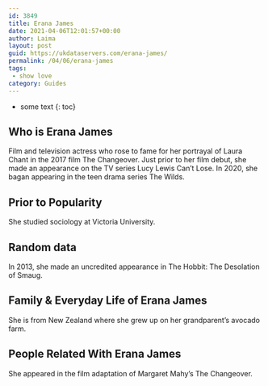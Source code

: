 ```yaml
---
id: 3849
title: Erana James
date: 2021-04-06T12:01:57+00:00
author: Laima
layout: post
guid: https://ukdataservers.com/erana-james/
permalink: /04/06/erana-james
tags:
 - show love
category: Guides
---
```


* some text
{: toc}


## Who is Erana James
                  
                  
                  
Film and television actress who rose to fame for her portrayal of Laura Chant in the 2017 film The Changeover. Just prior to her film debut, she made an appearance on the TV series Lucy Lewis Can&#8217;t Lose. In 2020, she bagan appearing in the teen drama series The Wilds.
                  
              
            
              
            
                
                
                
## Prior to Popularity
                  
                  
                  
She studied sociology at Victoria University.
                  
              
            
              
            
                
                
                
## Random data
                  
                  
                  
In 2013, she made an uncredited appearance in The Hobbit: The Desolation of Smaug.
                  
              
            
              
            
                
                
                
## Family & Everyday Life of Erana James
                  
                  
                  
She is from New Zealand where she grew up on her grandparent&#8217;s avocado farm.
                  
              
            
              
            
                
                
                
## People Related With Erana James
                  
                  
                  
She appeared in the film adaptation of Margaret Mahy&#8217;s The Changeover. 
                  
              
            
              
            
                
              
            
              
              
            
            
              
            
          
          
          